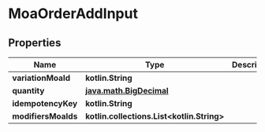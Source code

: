 
# MoaOrderAddInput

## Properties
Name | Type | Description | Notes
------------ | ------------- | ------------- | -------------
**variationMoaId** | **kotlin.String** |  | 
**quantity** | [**java.math.BigDecimal**](java.math.BigDecimal.md) |  | 
**idempotencyKey** | **kotlin.String** |  | 
**modifiersMoaIds** | **kotlin.collections.List&lt;kotlin.String&gt;** |  |  [optional]



